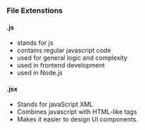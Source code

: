 ### File Extenstions

#### .js

- stands for js
- contains regular javascript code
- used for general logic and complexity
- used in frontend development
- used in Node.js

#### .jsx

- Stands for javaScript XML
- Combines javascript with HTML-like tags
- Makes it easier to design UI components. 




